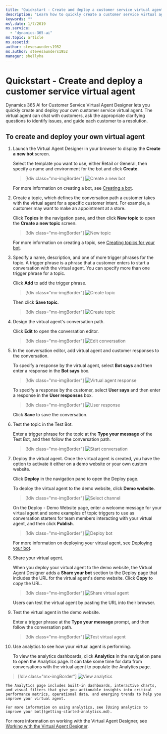 ```yaml
---
title: "Quickstart - Create and deploy a customer service virtual agent"
description: "Learn how to quickly create a customer service virtual agent using the Virtual Agent Designer."
keywords: ""
ms\.date: 1/7/2019
ms.service:
  - "dynamics-365-ai"
ms.topic: article
ms.assetid: 
author: stevesaunders1952
ms.author: stevesaunders1952
manager: shellyha
---
```


# Quickstart - Create and deploy a customer service virtual agent

Dynamics 365 AI for Customer Service Virtual Agent Designer lets you quickly create and deploy your own customer service virtual agent. The virtual agent can chat with customers, ask the appropriate clarifying questions to identify issues, and guide each customer to a resolution.

## To create and deploy your own virtual agent

1. Launch the Virtual Agent Designer in your browser to display the **Create a new bot** screen.

    Select the template you want to use, either Retail or General, then specify a name and environment for the bot and click **Create**.

   > [!div class="mx-imgBorder"]
   > ![Create a new bot](media/create-bot-2.PNG)

    For more information on creating a bot, see [Creating a bot](getting-started-create-bot.md).

2. Create a topic, which defines the conversation path a customer takes with the virtual agent for a specific customer intent. For example, a customer may want to make an appointment at a store.

    Click **Topics** in the navigation pane, and then click **New topic** to open the **Create a new topic** screen.

   > [!div class="mx-imgBorder"]
   > ![New topic](media/create-topic-2.png)

    For more information on creating a topic, see [Creating topics for your bot](getting-started-create-topics.md).

3. Specify a name, description, and one of more trigger phrases for the topic. A trigger phrase is a phrase that a customer enters to start a conversation with the virtual agent. You can specify more than one trigger phrase for a topic.

    Click **Add** to add the trigger phrase.

   > [!div class="mx-imgBorder"]
   > ![Create topic](media/create-topic-3-1.png)

    Then click **Save topic**.

   > [!div class="mx-imgBorder"]
   > ![Create topic](media/create-topic-3-2.png)

4. Design the virtual agent's conversation path.

    Click **Edit** to open the conversation editor.

   > [!div class="mx-imgBorder"]
   > ![Edit conversation](media/create-topic-8-1.png)

5. In the conversation editor, add virtual agent and customer responses to the conversation.

    To specify a response by the virtual agent, select **Bot says** and then enter a response in the **Bot says** box.

   > [!div class="mx-imgBorder"]
   > ![Virtual agent response](media/create-topic-12.png)

    To specify a response by the customer, select **User says** and then enter a response in the **User responses** box.

   > [!div class="mx-imgBorder"]
   > ![User response](media/create-topic-14.png)

    Click **Save** to save the conversation.

6. Test the topic in the Test Bot.

    Enter a trigger phrase for the topic at the **Type your message** of the Test Bot, and then follow the conversation path.

   > [!div class="mx-imgBorder"]
   > ![Start conversation](media/create-topic-21.png)

7. Deploy the virtual agent. Once the virtual agent is created, you have the option to activate it either on a demo website or your own custom website.

    Click **Deploy** in the navigation pane to open the Deploy page.

    To deploy the virtual agent to the demo website, click **Demo website**.

   > [!div class="mx-imgBorder"]
   > ![Select channel](media/create-topic-21-1.png)

    On the Deploy - Demo Website page, enter a welcome message for your virtual agent and some examples of topic triggers to use as conversation starters for team members interacting with your virtual agent, and then click **Publish**.

   > [!div class="mx-imgBorder"]
   > ![Deploy bot](media/deploy-bot-2.png)

    For more information on deploying your virtual agent, see [Deploying your bot](getting-started-deploy.md).

8. Share your virtual agent.

    When you deploy your virtual agent to the demo website, the Virtual Agent Designer adds a **Share your bot** section to the Deploy page that includes the URL for the virtual agent's demo website. Click **Copy** to copy the URL.

   > [!div class="mx-imgBorder"]
   > ![Share virtual agent](media/deploy-bot-2-1.png)

    Users can test the virtual agent by pasting the URL into their browser.

9. Test the virtual agent in the demo website.

    Enter a trigger phrase at the **Type your message** prompt, and then follow the conversation path.

   > [!div class="mx-imgBorder"]
   > ![Test virtual agent](media/deploy-bot-4.png)

10. Use analytics to see how your virtual agent is performing.

    To view the analytics dashboards, click **Analytics** in the navigation pane to open the Analytics page. It can take some time for data from conversations with the virtual agent to populate the Analytics page.

   > [!div class="mx-imgBorder"]
   > ![View analytics](media/dash-summary-1.PNG)

    The Analytics page includes built-in dashboards, interactive charts, and visual filters that give you actionable insights into critical performance metrics, operational data, and emerging trends to help you improve your virtual agent.

    For more information on using analytics, see [Using analytics to improve your bot](getting-started-analytics.md).

For more information on working with the Virtual Agent Designer, see [Working with the Virtual Agent Designer](getting-started-bot-designer.md).